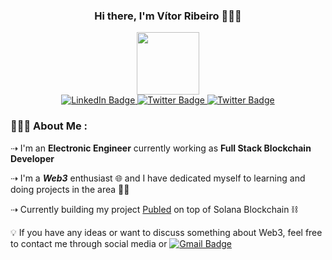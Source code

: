 

<!--
**vitorribeiro99/vitorribeiro99** is a ✨ _special_ ✨ repository because its `README.md` (this file) appears on your GitHub profile.

Here are some ideas to get you started:

- 🔭 I’m currently working on ...
- 🌱 I’m currently learning ...
- 👯 I’m looking to collaborate on ...
- 🤔 I’m looking for help with ...
- 💬 Ask me about ...
- 📫 How to reach me: ...
- 😄 Pronouns: ...
- ⚡ Fun fact: ...
-->
<h3 align="center" > Hi there, I'm Vítor Ribeiro 🙋🏻‍♂️ </h3>
<div id="header" align="center">
  <img src="https://user-images.githubusercontent.com/73917262/222388230-62bca915-be56-4d2d-9115-6cc2856c71c3.png" width="100"/>
</div>

<div id="badges" align="center" >
  <a href="https://www.linkedin.com/in/vitor-ribeiro99/">
    <img src="https://img.shields.io/badge/LinkedIn-blue?style=for-the-badge&logo=linkedin&logoColor=white&style=plastic&logoWidth=30" alt="LinkedIn Badge"/>
  </a>
  <a href="https://twitter.com/vitorhsr99">
    <img src="https://img.shields.io/badge/Twitter-blue?style=for-the-badge&logo=twitter&logoColor=white&style=plastic&logoWidth=30" alt="Twitter Badge"/>
  </a>
   <a href="https://discord.com/users/388000346489880576">
    <img src="https://img.shields.io/badge/Discord-5865F2?style=for-the-badge&logo=discord&logoColor=white&style=plastic&logoWidth=30" alt="Twitter Badge"/>
  </a>
</div>


### 👨🏻‍💻 About Me :

⇢ I'm an **Electronic Engineer** currently working as **Full Stack Blockchain Developer**

⇢ I'm a _**Web3**_ enthusiast 🌐 and I have dedicated myself to learning and doing projects in the area 👷🏻

⇢ Currently building my project [Publed](https://publed.io) on top of Solana Blockchain ⛓️
  

💡 If you have any ideas or want to discuss something about Web3, feel free to contact me through social media or 
   <a href="mailto:v99ribeiro@gmail.com?subject=Came%20from%20Github">
    <img src="https://img.shields.io/badge/Gmail-D14836?style=for-the-badge&logo=gmail&logoColor=white&style=plastic&logoWidth=20" alt="Gmail Badge"/>
  </a>

